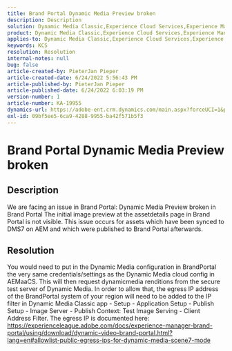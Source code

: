 ```yaml
---
title: Brand Portal Dynamic Media Preview broken
description: Description
solution: Dynamic Media Classic,Experience Cloud Services,Experience Manager,Experience Manager as a Cloud Service
product: Dynamic Media Classic,Experience Cloud Services,Experience Manager,Experience Manager as a Cloud Service
applies-to: Dynamic Media Classic,Experience Cloud Services,Experience Manager Assets,Experience Manager as a Cloud Service,Experience Manager 6.5
keywords: KCS
resolution: Resolution
internal-notes: null
bug: false
article-created-by: PieterJan Pieper
article-created-date: 6/24/2022 5:56:43 PM
article-published-by: PieterJan Pieper
article-published-date: 6/24/2022 6:03:19 PM
version-number: 1
article-number: KA-19955
dynamics-url: https://adobe-ent.crm.dynamics.com/main.aspx?forceUCI=1&pagetype=entityrecord&etn=knowledgearticle&id=4c79a1fd-e6f3-ec11-bb3d-6045bd015716
exl-id: 09bf5ee5-6ca9-4288-9955-ba42f571b5f3
---
```

# Brand Portal Dynamic Media Preview broken

## Description


We are facing an issue in Brand Portal: Dynamic Media Preview broken in Brand Portal
 The initial image preview at the assetdetails page in Brand Portal is not visible. This issue occurs for assets which have been synced to DMS7 on AEM and which were published to Brand Portal afterwards.


## Resolution


You would need to put
 in the Dynamic Media configuration in BrandPortal the very same
 credentials/settings as the Dynamic Media cloud config in AEMaaCS.
 This will then request dynamicmedia renditions from the secure test
 server of Dynamic Media. In order to allow that, the egress IP address of
 the BrandPortal system of your region will
 need to be added to the IP filter in Dynamic Media Classic app - Setup -
 Application Setup - Publish Setup - Image Server - Publish Context: Test
 Image Serving - Client Address Filter.
 The egress IP is documented here:
 https://experienceleague.adobe.com/docs/experience-manager-brand-portal/using/download/dynamic-video-brand-portal.html?lang=en#allowlist-public-egress-ips-for-dynamic-media-scene7-mode
